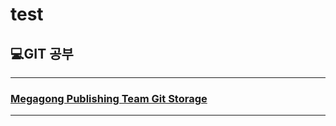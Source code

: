# test
## 💻GIT 공부
---
### [Megagong Publishing Team Git Storage](https://github.com/heroyooi/megagong)
---
